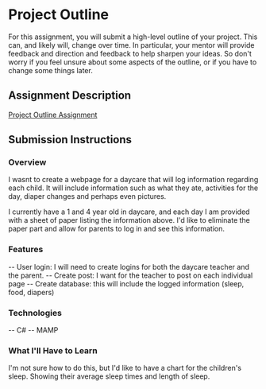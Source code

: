 # Project Outline
For this assignment, you will submit a high-level outline of your project. This can, and likely will, change over time. In particular, your mentor will provide feedback and direction and feedback to help sharpen your ideas. So don't worry if you feel unsure about some aspects of the outline, or if you have to change some things later.

## Assignment Description
[Project Outline Assignment](https://education.launchcode.org/liftoff/assignments/project-outline/)

## Submission Instructions

### Overview
I wasnt to create a webpage for a daycare that will log information regarding each child.
It will include information such as what they ate, activities for the day, diaper changes
and perhaps even pictures.

I currently have a 1 and 4 year old in daycare, and each day I am provided with a sheet of paper
listing the information above. I'd like to eliminate the paper part and allow for parents to
log in and see this information.

### Features
-- User login: I will need to create logins for both the daycare teacher and the parent.
-- Create post: I want for the teacher to post on each individual page
-- Create database: this will include the logged information (sleep, food, diapers)

### Technologies
-- C#
-- MAMP


### What I'll Have to Learn
I'm not sure how to do this, but I'd like to have a chart for the children's sleep. Showing their 
average sleep times and length of sleep.